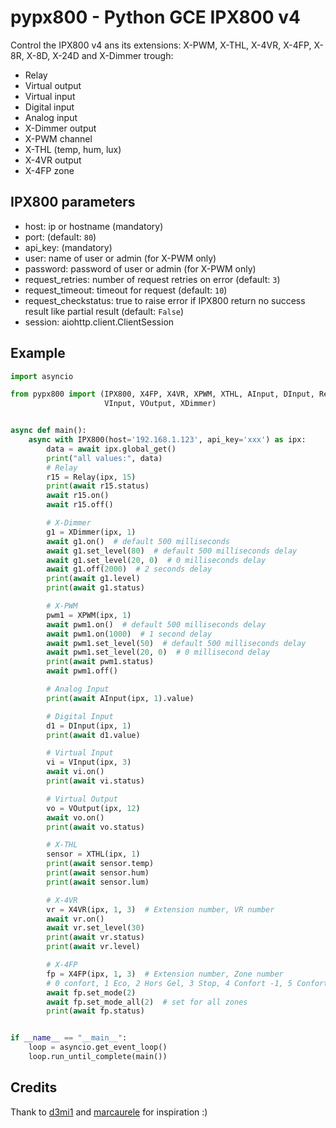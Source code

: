 # pypx800 - Python GCE IPX800 v4

Control the IPX800 v4 ans its extensions: X-PWM, X-THL, X-4VR, X-4FP, X-8R, X-8D, X-24D and X-Dimmer trough:

- Relay
- Virtual output
- Virtual input
- Digital input
- Analog input
- X-Dimmer output
- X-PWM channel
- X-THL (temp, hum, lux)
- X-4VR output
- X-4FP zone

## IPX800 parameters

- host: ip or hostname (mandatory)
- port: (default: `80`)
- api_key: (mandatory)
- user: name of user or admin (for X-PWM only)
- password: password of user or admin (for X-PWM only)
- request_retries: number of request retries on error (default: `3`)
- request_timeout: timeout for request (default: `10`)
- request_checkstatus: true to raise error if IPX800 return no success result like partial result (default: `False`)
- session: aiohttp.client.ClientSession

## Example

```python
import asyncio

from pypx800 import (IPX800, X4FP, X4VR, XPWM, XTHL, AInput, DInput, Relay,
                     VInput, VOutput, XDimmer)


async def main():
    async with IPX800(host='192.168.1.123', api_key='xxx') as ipx:
        data = await ipx.global_get()
        print("all values:", data)
        # Relay
        r15 = Relay(ipx, 15)
        print(await r15.status)
        await r15.on()
        await r15.off()

        # X-Dimmer
        g1 = XDimmer(ipx, 1)
        await g1.on()  # default 500 milliseconds
        await g1.set_level(80)  # default 500 milliseconds delay
        await g1.set_level(20, 0)  # 0 milliseconds delay
        await g1.off(2000)  # 2 seconds delay
        print(await g1.level)
        print(await g1.status)

        # X-PWM
        pwm1 = XPWM(ipx, 1)
        await pwm1.on()  # default 500 milliseconds delay
        await pwm1.on(1000)  # 1 second delay
        await pwm1.set_level(50)  # default 500 milliseconds delay
        await pwm1.set_level(20, 0)  # 0 millisecond delay
        print(await pwm1.status)
        await pwm1.off()

        # Analog Input
        print(await AInput(ipx, 1).value)

        # Digital Input
        d1 = DInput(ipx, 1)
        print(await d1.value)

        # Virtual Input
        vi = VInput(ipx, 3)
        await vi.on()
        print(await vi.status)

        # Virtual Output
        vo = VOutput(ipx, 12)
        await vo.on()
        print(await vo.status)

        # X-THL
        sensor = XTHL(ipx, 1)
        print(await sensor.temp)
        print(await sensor.hum)
        print(await sensor.lum)

        # X-4VR
        vr = X4VR(ipx, 1, 3)  # Extension number, VR number
        await vr.on()
        await vr.set_level(30)
        print(await vr.status)
        print(await vr.level)

        # X-4FP
        fp = X4FP(ipx, 1, 3)  # Extension number, Zone number
        # 0 confort, 1 Eco, 2 Hors Gel, 3 Stop, 4 Confort -1, 5 Confort -2
        await fp.set_mode(2)
        await fp.set_mode_all(2)  # set for all zones
        print(await fp.status)


if __name__ == "__main__":
    loop = asyncio.get_event_loop()
    loop.run_until_complete(main())

```

## Credits

Thank to [d3mi1](https://github.com/d4mi1/python-ipx800) and [marcaurele](https://github.com/marcaurele/gce-ipx800) for inspiration :)
